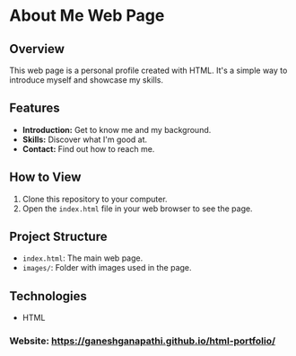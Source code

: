 
# About Me Web Page

## Overview

This web page is a personal profile created with HTML. It's a simple way to introduce myself and showcase my skills.

## Features

- **Introduction:** Get to know me and my background.
- **Skills:** Discover what I'm good at.
- **Contact:** Find out how to reach me.

## How to View

1. Clone this repository to your computer.
2. Open the `index.html` file in your web browser to see the page.

## Project Structure

- `index.html`: The main web page.
- `images/`: Folder with images used in the page.

## Technologies

- HTML

### Website: https://ganeshganapathi.github.io/html-portfolio/


